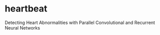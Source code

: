 # heartbeat
Detecting Heart Abnormalities with Parallel Convolutional and Recurrent Neural Networks
